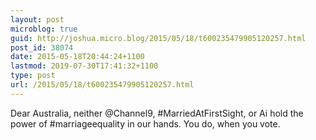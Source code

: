 ```yaml
---
layout: post
microblog: true
guid: http://joshua.micro.blog/2015/05/18/t600235479905120257.html
post_id: 38074
date: 2015-05-18T20:44:24+1100
lastmod: 2019-07-30T17:41:32+1100
type: post
url: /2015/05/18/t600235479905120257.html
---
```

Dear Australia, neither @Channel9, #MarriedAtFirstSight, or Ai hold the power of #marriageequality in our hands. You do, when you vote.
